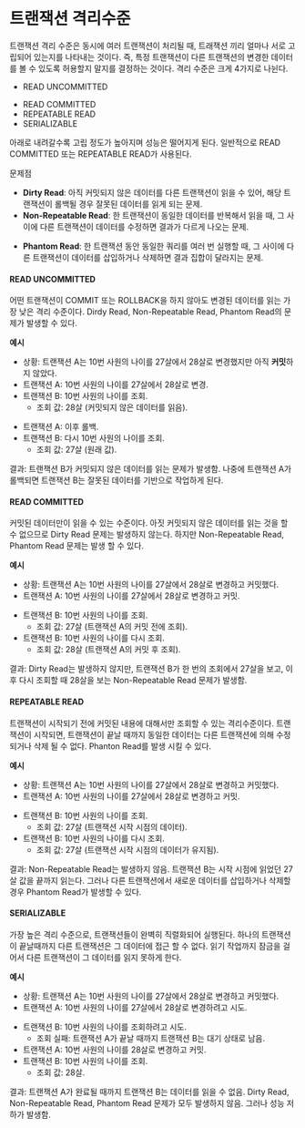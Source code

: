 # 트랜잭션 격리수준
트랜잭션 격리 수준은 동시에 여러 트랜잭션이 처리될 때, 트래잭션 끼리 얼마나 서로 고립되어 있는지를 나타내는 것이다. 즉, 특정 트랜잭션이 다른 트랜잭션의 변경한 데이터를 볼 수 있도록 허용할지 말지를 결정하는 것이다. 격리 수준은 크게 4가지로 나뉜다.

- READ UNCOMMITTED
* READ COMMITTED
* REPEATABLE READ
* SERIALIZABLE

아래로 내려갈수록 고립 정도가 높아지며 성능은 떨어지게 된다. 일반적으로 READ COMMITTED 또는 REPEATABLE READ가 사용된다.

문제점
- **Dirty Read**: 아직 커밋되지 않은 데이터를 다른 트랜잭션이 읽을 수 있어, 해당 트랜잭션이 롤백될 경우 잘못된 데이터를 읽게 되는 문제.
- **Non-Repeatable Read**: 한 트랜잭션이 동일한 데이터를 반복해서 읽을 때, 그 사이에 다른 트랜잭션이 데이터를 수정하면 결과가 다르게 나오는 문제.
* **Phantom Read**: 한 트랜잭션 동안 동일한 쿼리를 여러 번 실행할 때, 그 사이에 다른 트랜잭션이 데이터를 삽입하거나 삭제하면 결과 집합이 달라지는 문제.


#### READ UNCOMMITTED
어떤 트랜잭션이 COMMIT 또는 ROLLBACK을 하지 않아도 변경된 데이터를 읽는 가장 낮은 격리 수준이다. Dirdy Read, Non-Repeatable Read, Phantom Read의 문제가 발생할 수 있다.

**예시**
- 상황: 트랜잭션 A는 10번 사원의 나이를 27살에서 28살로 변경했지만 아직 **커밋**하지 않았다.
- 트랜잭션 A: 10번 사원의 나이를 27살에서 28살로 변경.
- 트랜잭션 B: 10번 사원의 나이를 조회.
  * 조회 값: 28살 (커밋되지 않은 데이터를 읽음).
* 트랜잭션 A: 이후 롤백.
* 트랜잭션 B: 다시 10번 사원의 나이를 조회.
  * 조회 값: 27살 (원래 값).

결과: 트랜잭션 B가 커밋되지 않은 데이터를 읽는 문제가 발생함. 나중에 트랜잭션 A가 롤백되면 트랜잭션 B는 잘못된 데이터를 기반으로 작업하게 된다.

#### READ COMMITTED
커밋된 데이터만이 읽을 수 있는 수준이다. 아짓 커밋되지 않은 데이터를 읽는 것을 할 수 없으므로 Dirty Read 문제는 발생하지 않는다. 하지만 Non-Repeatable Read, Phantom Read 문제는 발생 할 수 있다.

**예시**
- 상황: 트랜잭션 A는 10번 사원의 나이를 27살에서 28살로 변경하고 커밋했다.
- 트랜잭션 A: 10번 사원의 나이를 27살에서 28살로 변경하고 커밋.
* 트랜잭션 B: 10번 사원의 나이를 조회.
  * 조회 값: 27살 (트랜잭션 A의 커밋 전에 조회).
* 트랜잭션 B: 10번 사원의 나이를 다시 조회.
  * 조회 값: 28살 (트랜잭션 A의 커밋 후 조회).

결과: Dirty Read는 발생하지 않지만, 트랜잭션 B가 한 번의 조회에서 27살을 보고, 이후 다시 조회할 때 28살을 보는 Non-Repeatable Read 문제가 발생함.

#### REPEATABLE READ 
트랜잭션이 시작되기 전에 커밋된 내용에 대해서만 조회할 수 있는 격리수준이다. 트랜잭션이 시작되면, 트랜잭션이 끝날 때까지 동일한 데이터는 다른 트랜잭션에 의해 수정되거나 삭제 될 수 없다. Phanton Read를 발생 시킬 수 있다.

**예시**
- 상황: 트랜잭션 A는 10번 사원의 나이를 27살에서 28살로 변경하고 커밋했다.
- 트랜잭션 A: 10번 사원의 나이를 27살에서 28살로 변경하고 커밋.
* 트랜잭션 B: 10번 사원의 나이를 조회.
  * 조회 값: 27살 (트랜잭션 시작 시점의 데이터).
* 트랜잭션 B: 10번 사원의 나이를 다시 조회.
  * 조회 값: 27살 (트랜잭션 시작 시점의 데이터가 유지됨).

결과: Non-Repeatable Read는 발생하지 않음. 트랜잭션 B는 시작 시점에 읽었던 27살 값을 끝까지 읽는다. 그러나 다른 트랜잭션에서 새로운 데이터를 삽입하거나 삭제할 경우 Phantom Read가 발생할 수 있다.

#### SERIALIZABLE
가장 높은 격리 수준으로, 트랜잭션들이 완벽히 직렬화되어 실행된다. 하나의 트랜잭션이 끝날때까지 다른 트랜잭션은 그 데이터에 접근 할 수 없다. 읽기 작업까지 잠금을 걸어서 다른 트랜잭션이 그 데이터를 읽지 못하게 한다.

**예시**
- 상황: 트랜잭션 A는 10번 사원의 나이를 27살에서 28살로 변경하고 커밋했다.
- 트랜잭션 A: 10번 사원의 나이를 27살에서 28살로 변경하려고 시도.
* 트랜잭션 B: 10번 사원의 나이를 조회하려고 시도.
  * 조회 실패: 트랜잭션 A가 끝날 때까지 트랜잭션 B는 대기 상태로 남음.
* 트랜잭션 A: 10번 사원의 나이를 28살로 변경하고 커밋.
* 트랜잭션 B: 10번 사원의 나이를 조회.
  * 조회 값: 28살.

결과: 트랜잭션 A가 완료될 때까지 트랜잭션 B는 데이터를 읽을 수 없음. Dirty Read, Non-Repeatable Read, Phantom Read 문제가 모두 발생하지 않음. 그러나 성능 저하가 발생함.

